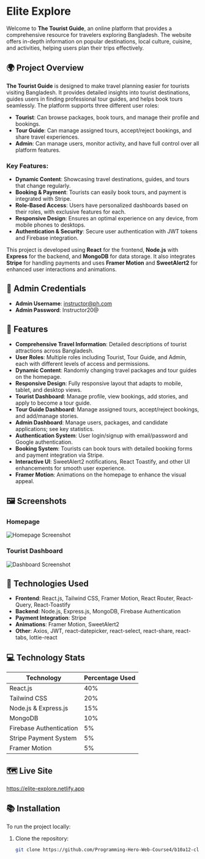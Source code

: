 # Elite Explore

Welcome to **The Tourist Guide**, an online platform that provides a comprehensive resource for travelers exploring Bangladesh. The website offers in-depth information on popular destinations, local culture, cuisine, and activities, helping users plan their trips effectively.

## 🌍 Project Overview

**The Tourist Guide** is designed to make travel planning easier for tourists visiting Bangladesh. It provides detailed insights into tourist destinations, guides users in finding professional tour guides, and helps book tours seamlessly. The platform supports three different user roles:

- **Tourist**: Can browse packages, book tours, and manage their profile and bookings.
- **Tour Guide**: Can manage assigned tours, accept/reject bookings, and share travel experiences.
- **Admin**: Can manage users, monitor activity, and have full control over all platform features.

### Key Features:

- **Dynamic Content**: Showcasing travel destinations, guides, and tours that change regularly.
- **Booking & Payment**: Tourists can easily book tours, and payment is integrated with Stripe.
- **Role-Based Access**: Users have personalized dashboards based on their roles, with exclusive features for each.
- **Responsive Design**: Ensures an optimal experience on any device, from mobile phones to desktops.
- **Authentication & Security**: Secure user authentication with JWT tokens and Firebase integration.

This project is developed using **React** for the frontend, **Node.js** with **Express** for the backend, and **MongoDB** for data storage. It also integrates **Stripe** for handling payments and uses **Framer Motion** and **SweetAlert2** for enhanced user interactions and animations.

## 👤 Admin Credentials

- **Admin Username**: instructor@ph.com
- **Admin Password**: Instructor20@

## 🚀 Features

- **Comprehensive Travel Information**: Detailed descriptions of tourist attractions across Bangladesh.
- **User Roles**: Multiple roles including Tourist, Tour Guide, and Admin, each with different levels of access and permissions.
- **Dynamic Content**: Randomly changing travel packages and tour guides on the homepage.
- **Responsive Design**: Fully responsive layout that adapts to mobile, tablet, and desktop views.
- **Tourist Dashboard**: Manage profile, view bookings, add stories, and apply to become a tour guide.
- **Tour Guide Dashboard**: Manage assigned tours, accept/reject bookings, and add/manage stories.
- **Admin Dashboard**: Manage users, packages, and candidate applications; see key statistics.
- **Authentication System**: User login/signup with email/password and Google authentication.
- **Booking System**: Tourists can book tours with detailed booking forms and payment integration via Stripe.
- **Interactive UI**: SweetAlert2 notifications, React Toastify, and other UI enhancements for smooth user experience.
- **Framer Motion**: Animations on the homepage to enhance the visual appeal.

## 🖼️ Screenshots

### Homepage

![Homepage Screenshot](https://i.ibb.co.com/4KFVhJR/Screenshot-2025-01-20-191126.png)

### Tourist Dashboard

![Dashboard Screenshot](https://i.ibb.co.com/dDNJ9Ks/Screenshot-2025-01-20-190758.png)

## 🔧 Technologies Used

- **Frontend**: React.js, Tailwind CSS, Framer Motion, React Router, React-Query, React-Toastify
- **Backend**: Node.js, Express.js, MongoDB, Firebase Authentication
- **Payment Integration**: Stripe
- **Animations**: Framer Motion, SweetAlert2
- **Other**: Axios, JWT, react-datepicker, react-select, react-share, react-tabs, lottie-react

## 💻 Technology Stats

| **Technology**          | **Percentage Used** |
| ----------------------- | ------------------- |
| React.js                | 40%                 |
| Tailwind CSS            | 20%                 |
| Node.js & Express.js    | 15%                 |
| MongoDB                 | 10%                 |
| Firebase Authentication | 5%                  |
| Stripe Payment System   | 5%                  |
| Framer Motion           | 5%                  |

## 🗺️ Live Site

https://elite-explore.netlify.app

## 📚 Installation

To run the project locally:

1. Clone the repository:
   ```bash
   git clone https://github.com/Programming-Hero-Web-Course4/b10a12-client-side-arifhassansky.git
   ```
